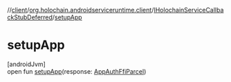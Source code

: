 //[client](../../../index.md)/[org.holochain.androidserviceruntime.client](../index.md)/[IHolochainServiceCallbackStubDeferred](index.md)/[setupApp](setup-app.md)

# setupApp

[androidJvm]\
open fun [setupApp](setup-app.md)(response: [AppAuthFfiParcel](../-app-auth-ffi-parcel/index.md))